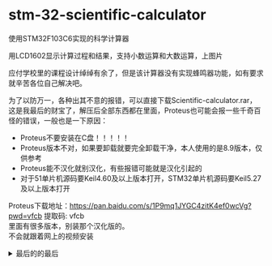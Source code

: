 # stm-32-scientific-calculator
使用STM32F103C6实现的科学计算器  

用LCD1602显示计算过程和结果，支持小数运算和大数运算，上图片


应付学校里的课程设计绰绰有余了，但是该计算器没有实现蜂鸣器功能，如有要求就辛苦各位自己解决吧。  

为了以防万一，各种出其不意的报错，可以直接下载Scientific-calculator.rar，这是我最后的财宝了，解压后全部东西都在里面，Proteus也可能会报一些千奇百怪的错误，一般也是一下原因：  

- Proteus不要安装在C盘！！！！！
- Proteus版本不对，如果要卸载就要完全卸载干净，本人使用的是8.9版本，仅供参考
- Proteus能不汉化就别汉化，有些报错可能就是汉化引起的
- 对于51单片机源码要Keil4.60及以上版本打开，STM32单片机源码要Keil5.27及以上版本打开

Proteus下载地址：https://pan.baidu.com/s/1P9mq1JYGC4zitK4ef0wcVg?pwd=vfcb 提取码: vfcb  
里面有很多版本，别装那个汉化版的。  
不会就跟着网上的视频安装


<details>
  <summary>最后的的最后</summary>
  
  如果程序还是有问题，没辙了，下载final，然后点个 :star: 吧求求了，花的是我的钱 :sob::sob::sob:
</details>



